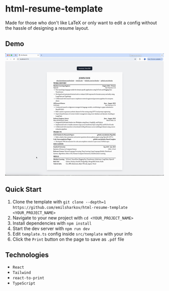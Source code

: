 # html-resume-template
Made for those who don't like LaTeX or only want to edit a config without the hassle of designing a resume layout.

## Demo
![Demo](./demo.gif)

## Quick Start
1. Clone the template with ```git clone --depth=1 https://github.com/emilsharkov/html-resume-template <YOUR_PROJECT_NAME>```
2. Navigate to your new project with ```cd <YOUR_PROJECT_NAME>```
3. Install dependencies with ```npm install```
4. Start the dev server with ```npm run dev```
5. Edit ```template.ts``` config inside ```src/template``` with your info
6. Click the ```Print``` button on the page to save as ```.pdf``` file

 ## Technologies
- `React`
- `Tailwind`
- `react-to-print`
- `TypeScript`